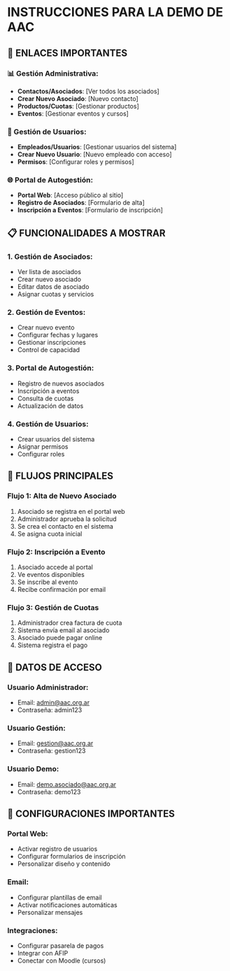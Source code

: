 
# INSTRUCCIONES PARA LA DEMO DE AAC

## 🔗 ENLACES IMPORTANTES

### 📊 Gestión Administrativa:
- **Contactos/Asociados**: [Ver todos los asociados]
- **Crear Nuevo Asociado**: [Nuevo contacto]
- **Productos/Cuotas**: [Gestionar productos]
- **Eventos**: [Gestionar eventos y cursos]

### 👥 Gestión de Usuarios:
- **Empleados/Usuarios**: [Gestionar usuarios del sistema]
- **Crear Nuevo Usuario**: [Nuevo empleado con acceso]
- **Permisos**: [Configurar roles y permisos]

### 🌐 Portal de Autogestión:
- **Portal Web**: [Acceso público al sitio]
- **Registro de Asociados**: [Formulario de alta]
- **Inscripción a Eventos**: [Formulario de inscripción]

## 📋 FUNCIONALIDADES A MOSTRAR

### 1. Gestión de Asociados:
- Ver lista de asociados
- Crear nuevo asociado
- Editar datos de asociado
- Asignar cuotas y servicios

### 2. Gestión de Eventos:
- Crear nuevo evento
- Configurar fechas y lugares
- Gestionar inscripciones
- Control de capacidad

### 3. Portal de Autogestión:
- Registro de nuevos asociados
- Inscripción a eventos
- Consulta de cuotas
- Actualización de datos

### 4. Gestión de Usuarios:
- Crear usuarios del sistema
- Asignar permisos
- Configurar roles

## 🎯 FLUJOS PRINCIPALES

### Flujo 1: Alta de Nuevo Asociado
1. Asociado se registra en el portal web
2. Administrador aprueba la solicitud
3. Se crea el contacto en el sistema
4. Se asigna cuota inicial

### Flujo 2: Inscripción a Evento
1. Asociado accede al portal
2. Ve eventos disponibles
3. Se inscribe al evento
4. Recibe confirmación por email

### Flujo 3: Gestión de Cuotas
1. Administrador crea factura de cuota
2. Sistema envía email al asociado
3. Asociado puede pagar online
4. Sistema registra el pago

## 📧 DATOS DE ACCESO

### Usuario Administrador:
- Email: admin@aac.org.ar
- Contraseña: admin123

### Usuario Gestión:
- Email: gestion@aac.org.ar
- Contraseña: gestion123

### Usuario Demo:
- Email: demo.asociado@aac.org.ar
- Contraseña: demo123

## 🔧 CONFIGURACIONES IMPORTANTES

### Portal Web:
- Activar registro de usuarios
- Configurar formularios de inscripción
- Personalizar diseño y contenido

### Email:
- Configurar plantillas de email
- Activar notificaciones automáticas
- Personalizar mensajes

### Integraciones:
- Configurar pasarela de pagos
- Integrar con AFIP
- Conectar con Moodle (cursos)
